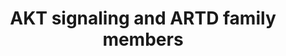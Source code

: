 ---
annotations:
- id: PW:0000003
  parent: signaling pathway
  type: Pathway Ontology
  value: signaling pathway
authors:
- Eweitz
- Ash iyer
citedin: ''
communities: []
description: There are only a few conflicting findings regarding the regulation of
  ARTD family members by AKT signaling. In one type of astrocyte, seizure induction
  increased both PARP1 levels and enzymatic activity, whereas in another type, seizures
  resulted in a decrease in PARP1 and its activity. In both scenarios, inhibiting
  AKT signaling reduced PARP1 protein levels and activity. This suggests that AKT
  may play a role in promoting PARP1 expression and signaling.  Inspired by figure
  5 in [Boehi et al. (2021)](https://pmc.ncbi.nlm.nih.gov/articles/PMC8560908/#Sec22).
last-edited: 2025-04-20
ndex: null
organisms:
- Homo sapiens
redirect_from:
- /index.php/Pathway:WP5531
- /instance/WP5531
- /instance/WP5531_r138572
revision: r138572
schema-jsonld:
- '@context': https://schema.org/
  '@id': https://wikipathways.github.io/pathways/WP5531.html
  '@type': Dataset
  creator:
    '@type': Organization
    name: WikiPathways
  description: There are only a few conflicting findings regarding the regulation
    of ARTD family members by AKT signaling. In one type of astrocyte, seizure induction
    increased both PARP1 levels and enzymatic activity, whereas in another type, seizures
    resulted in a decrease in PARP1 and its activity. In both scenarios, inhibiting
    AKT signaling reduced PARP1 protein levels and activity. This suggests that AKT
    may play a role in promoting PARP1 expression and signaling.  Inspired by figure
    5 in [Boehi et al. (2021)](https://pmc.ncbi.nlm.nih.gov/articles/PMC8560908/#Sec22).
  keywords:
  - AKT1
  - AKT2
  - AKT3
  - ATM
  - ATP
  - FOXO1
  - GSK3B
  - IKBKG
  - LKB1
  - MAPKAP1
  - MLST8
  - MTOR
  - PARP1
  - PARP2
  - PARP3
  - PDK1
  - PHLPP1
  - PIK3C2A
  - PIK3C2B
  - PIK3C2G
  - PIK3CA
  - PIK3CB
  - PIK3CD
  - PIK3CG
  - PIK3R1
  - PIK3R2
  - PIK3R3
  - PIK3R4
  - PIK3R5
  - PIK3R6
  - RICTOR
  - RPTOR
  - SIRT1
  - TSC1
  - TSC2
  license: CC0
  name: AKT signaling and ARTD family members
seo: CreativeWork
title: AKT signaling and ARTD family members
wpid: WP5531
---